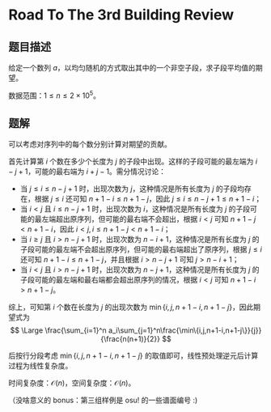 # Road To The 3rd Building Review

## 题目描述

给定一个数列 $a$，以均匀随机的方式取出其中的一个非空子段，求子段平均值的期望。

数据范围：$1\le n\le 2\times 10^5$。

## 题解

可以考虑对序列中的每个数分别计算对期望的贡献。

首先计算第 $i$ 个数在多少个长度为 $j$ 的子段中出现。这样的子段可能的最左端为 $i-j+1$，可能的最右端为 $i+j-1$。需分情况讨论：

- 当 $j\le i\le n-j+1$ 时，出现次数为 $j$，这种情况是所有长度为 $j$ 的子段均存在，根据 $j\le i$ 还可知 $n+1-i\le n+1-j$，因此 $j\le i\le n-j+1\le n+1-i$；
- 当 $i<j$ 且 $i\le n-j+1$ 时，出现次数为 $i$，这种情况是所有长度为 $j$ 的子段可能的最左端超出原序列，但可能的最右端不会超出，根据 $i<j$ 可知 $n+1-j<n+1-i$，因此 $i<j,i\le n+1-j<n+1-i$；
- 当 $i\ge j$ 且 $i>n-j+1$ 时，出现次数为 $n-i+1$，这种情况是所有长度为 $j$ 的子段可能的最左端不会超出原序列，但可能的最右端超出了原序列，根据 $j\le i$ 还可知 $n+1-i\le n+1-j$，并且根据 $i>n-j+1$ 可知 $j>n-i+1$；
- 当 $i<j$ 且 $i>n-j+1$ 时，出现次数为 $n-j+1$，这种情况是所有长度为 $j$ 的子段可能的最左端和最右端都会超出原序列的情况，根据 $i<j$ 可知 $n+1-i>n+1-j$。

综上，可知第 $i$ 个数在长度为 $j$ 的出现次数为 $\min\{i,j,n+1-i,n+1-j\}$，因此期望式为
$$
\Large \frac{\sum_{i=1}^n a_i\sum_{j=1}^n\frac{\min\{i,j,n+1-i,n+1-j\}}{j}}{\frac{n(n+1)}{2}}
$$

后按行分段考虑 $\min\{i,j,n+1-i,n+1-j\}$ 的取值即可，线性预处理逆元后计算过程为线性复杂度。

时间复杂度：$\mathcal{O}(n)$，空间复杂度：$\mathcal{O}(n)$。

（没啥意义的 bonus：第三组样例是 osu! 的一些谱面编号 :)
